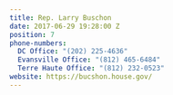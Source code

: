 ```yaml
---
title: Rep. Larry Buschon
date: 2017-06-29 19:28:00 Z
position: 7
phone-numbers:
  DC Office: "(202) 225-4636"
  Evansville Office: "(812) 465-6484"
  Terre Haute Office: "(812) 232-0523"
website: https://bucshon.house.gov/
---
```


